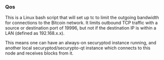 ### Qos ###

This is a Linux bash script that will set up tc to limit the outgoing bandwidth for connections to the Bitcoin network. It limits outbound TCP traffic with a source or destination port of 19996, but not if the destination IP is within a LAN (defined as 192.168.x.x).

This means one can have an always-on securyptod instance running, and another local securyptod/securypto-qt instance which connects to this node and receives blocks from it.
